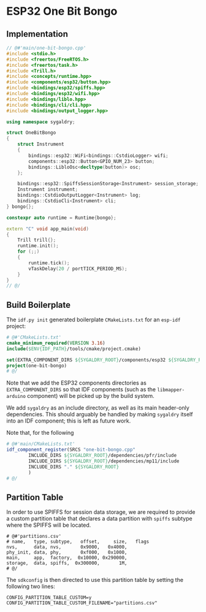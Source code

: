 # ESP32 One Bit Bongo

## Implementation

```cpp
// @#'main/one-bit-bongo.cpp'
#include <stdio.h>
#include <freertos/FreeRTOS.h>
#include <freertos/task.h>
#include <Trill.h>
#include <concepts/runtime.hpp>
#include <components/esp32/button.hpp>
#include <bindings/esp32/spiffs.hpp>
#include <bindings/esp32/wifi.hpp>
#include <bindings/liblo.hpp>
#include <bindings/cli/cli.hpp>
#include <bindings/output_logger.hpp>

using namespace sygaldry;

struct OneBitBongo
{
    struct Instrument
    {
        bindings::esp32::WiFi<bindings::CstdioLogger> wifi;
        components::esp32::Button<GPIO_NUM_23> button;
        bindings::LibloOsc<decltype(button)> osc;
    };

    bindings::esp32::SpiffsSessionStorage<Instrument> session_storage;
    Instrument instrument;
    bindings::CstdioOutputLogger<Instrument> log;
    bindings::CstdioCli<Instrument> cli;
} bongo{};

constexpr auto runtime = Runtime{bongo};

extern "C" void app_main(void)
{
    Trill trill{};
    runtime.init();
    for (;;)
    {
        runtime.tick();
        vTaskDelay(20 / portTICK_PERIOD_MS);
    }
}
// @/
```

## Build Boilerplate

The `idf.py init` generated boilerplate `CMakeLists.txt` for an `esp-idf` project:

```cmake
# @#'CMakeLists.txt'
cmake_minimum_required(VERSION 3.16)
include($ENV{IDF_PATH}/tools/cmake/project.cmake)

set(EXTRA_COMPONENT_DIRS ${SYGALDRY_ROOT}/components/esp32 ${SYGALDRY_ROOT}/bindings/esp32)
project(one-bit-bongo)
# @/
```

Note that we add the ESP32 components directories as `EXTRA_COMPONENT_DIRS` so
that IDF components (such as the `libmapper-arduino` component) will be picked
up by the build system.

We add `sygaldry` as an include directory, as well as its main header-only
dependencies. This should arguably be handled by making `sygaldry` itself
into an IDF component; this is left as future work.

Note that, for the following

```cmake
# @#'main/CMakeLists.txt'
idf_component_register(SRCS "one-bit-bongo.cpp"
        INCLUDE_DIRS ${SYGALDRY_ROOT}/dependencies/pfr/include
        INCLUDE_DIRS ${SYGALDRY_ROOT}/dependencies/mp11/include
        INCLUDE_DIRS "." ${SYGALDRY_ROOT}
        )
# @/
```

## Partition Table

In order to use SPIFFS for session data storage, we are required
to provide a custom partition table that declares a data partition with
`spiffs` subtype where the SPIFFS will be located.

```csv
# @#'partitions.csv'
# name,   type, subtype,   offset,     size,   flags
nvs,      data, nvs,       0x9000,   0x4000,
phy_init, data, phy,       0xf000,   0x1000,
main,     app,  factory,  0x10000, 0x290000,
storage,  data, spiffs,  0x300000,       1M,
# @/
```

The `sdkconfig` is then directed to use this partition table by setting
the following two lines:

```
CONFIG_PARTITION_TABLE_CUSTOM=y
CONFIG_PARTITION_TABLE_CUSTOM_FILENAME="partitions.csv"
```

